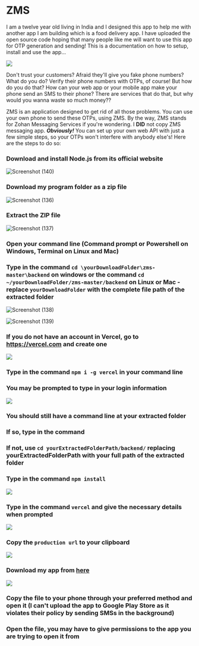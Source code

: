 # ZMS

I am a twelve year old living in India and I designed this app to help me with another app I am building which is a food delivery app. I have uploaded the open source code hoping that many people like me will want to use this app for OTP generation and sending! This is a documentation on how to setup, install and use the app...

![](https://raw.githubusercontent.com/Zo-Bro-23/zms/master/tutorial/My%20pic.jpg)



Don't trust your customers? Afraid they'll give you fake phone numbers? What do you do? Verify their phone numbers with OTPs, of course! But how do you do that? How can your web app or your mobile app make your phone send an SMS to their phone? There are services that do that, but why would you wanna waste so much money?? 

ZMS is an application designed to get rid of all those problems. You can use your own phone to send these OTPs, using ZMS. By the way, ZMS stands for Zohan Messaging Services if you're wondering. I **DID** not copy ZMS messaging app. ***Obviously!*** You can set up your own web API with just a few simple steps, so your OTPs won't interfere with anybody else's! Here are the steps to do so:

### Download and install Node.js from its official website

![Screenshot (140)](https://raw.githubusercontent.com/Zo-Bro-23/zms/master/tutorial/Screenshot%20(140).png)

### Download my program folder as a zip file

![Screenshot (136)](https://raw.githubusercontent.com/Zo-Bro-23/zms/master/tutorial/Screenshot%20(136).jpg)

### Extract the ZIP file

![Screenshot (137)](https://raw.githubusercontent.com/Zo-Bro-23/zms/master/tutorial/Screenshot%20(137).jpg)

### Open your command line (Command prompt or Powershell on Windows, Terminal on Linux and Mac)

### Type in the command ```cd \yourDownloadFolder\zms-master\backend``` on windows or the command ```cd ~/yourDownloadFolder/zms-master/backend``` on Linux or Mac - replace ```yourDownloadFolder``` with the complete file path of the extracted folder

![Screenshot (138)](https://raw.githubusercontent.com/Zo-Bro-23/zms/master/tutorial/Screenshot%20(138).jpg)

![Screenshot (139)](https://raw.githubusercontent.com/Zo-Bro-23/zms/master/tutorial/Screenshot%20(139).png)

### If you do not have an account in Vercel, go to https://vercel.com and create one

![](https://raw.githubusercontent.com/Zo-Bro-23/zms/master/tutorial/Screenshot%20(141).jpg)

### Type in the command ```npm i -g vercel``` in your command line

### You may be prompted to type in your login information

![](https://raw.githubusercontent.com/Zo-Bro-23/zms/master/tutorial/Screenshot%20(142).png)

### You should still have a command line at your extracted folder

### If so, type in the command 

### If not, use ```cd yourExtractedFolderPath/backend/``` replacing yourExtractedFolderPath with your full path of the extracted folder

### Type in the command ```npm install```

![](https://raw.githubusercontent.com/Zo-Bro-23/zms/master/tutorial/Screenshot%20(143).png)

### Type in the command ```vercel``` and give the necessary details when prompted

![](https://raw.githubusercontent.com/Zo-Bro-23/zms/master/tutorial/Screenshot%20(144).png)

### Copy the ```production url``` to your clipboard

![](https://raw.githubusercontent.com/Zo-Bro-23/zms/master/tutorial/Screenshot%20(145).png)

### Download my app from <a href= "https://github.com/Zo-Bro-23/zms/raw/master/frontend/ZMS.apk">here</a>

![](https://raw.githubusercontent.com/Zo-Bro-23/zms/master/tutorial/Screenshot%20(163).png)

### Copy the file to your phone through your preferred method and open it (I can't upload the app to Google Play Store as it violates their policy by sending SMSs in the background)

### Open the file, you may have to give permissions to the app you are trying to open it from

